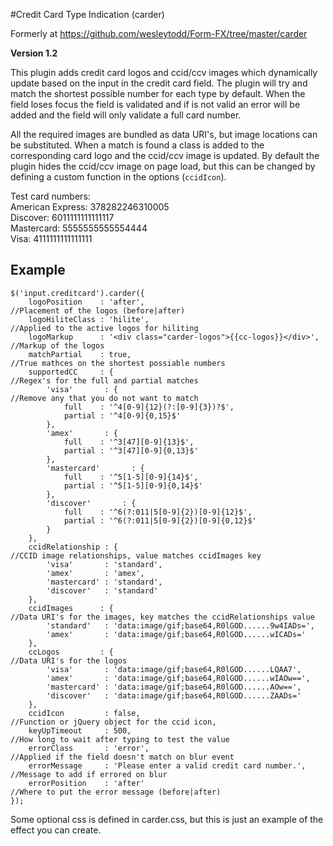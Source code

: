 #Credit Card Type Indication (carder)

Formerly at https://github.com/wesleytodd/Form-FX/tree/master/carder

**Version 1.2**

This plugin adds credit card logos and ccid/ccv images which dynamically update based on the input in the credit card field.  The plugin will try and match the shortest possible number for each type by default.  When the field loses focus the field is validated and if is not valid an error will be added and the field will only validate a full card number.

All the required images are bundled as data URI's, but image locations can be substituted.  When a match is found a class is added to the corresponding card logo and the ccid/ccv image is updated.  By default the plugin hides the ccid/ccv image on page load, but this can be changed by defining a custom function in the options (`ccidIcon`).

Test card numbers:  
American Express: 378282246310005  
Discover: 6011111111111117  
Mastercard: 5555555555554444  
Visa: 4111111111111111  

## Example

	$('input.creditcard').carder({
		logoPosition    : 'after',                                         //Placement of the logos (before|after)
		logoHiliteClass : 'hilite',                                        //Applied to the active logos for hiliting
		logoMarkup      : '<div class="carder-logos">{{cc-logos}}</div>',  //Markup of the logos
		matchPartial    : true,                                            //True mathces on the shortest possiable numbers
		supportedCC     : {                                                //Regex's for the full and partial matches
			'visa'       : {                                               //Remove any that you do not want to match
				full    : '^4[0-9]{12}(?:[0-9]{3})?$',
				partial : '^4[0-9]{0,15}$'
			},
			'amex'       : {
				full    : '^3[47][0-9]{13}$',
				partial : '^3[47][0-9]{0,13}$'
			},
			'mastercard'       : {
				full    : '^5[1-5][0-9]{14}$',
				partial : '^5[1-5][0-9]{0,14}$'
			},
			'discover'       : {
				full    : '^6(?:011|5[0-9]{2})[0-9]{12}$',
				partial : '^6(?:011|5[0-9]{2})[0-9]{0,12}$'
			}
		},
		ccidRelationship : {                                               //CCID image relationships, value matches ccidImages key
			'visa'       : 'standard',
			'amex'       : 'amex',
			'mastercard' : 'standard',
			'discover'   : 'standard'
		},
		ccidImages      : {                                                //Data URI's for the images, key matches the ccidRelationships value
			'standard'   : 'data:image/gif;base64,R0lGOD......9w4IADs=',
			'amex'       : 'data:image/gif;base64,R0lGOD......wICADs='
		},
		ccLogos         : {                                                //Data URI's for the logos
			'visa'       : 'data:image/gif;base64,R0lGOD......LQAA7',
			'amex'       : 'data:image/gif;base64,R0lGOD......wIAOw==',
			'mastercard' : 'data:image/gif;base64,R0lGOD......AOw==',
			'discover'   : 'data:image/gif;base64,R0lGOD......ZAADs='
		},
		ccidIcon         : false,                                          //Function or jQuery object for the ccid icon,
		keyUpTimeout     : 500,                                            //How long to wait after typing to test the value
		errorClass       : 'error',                                        //Applied if the field doesn't match on blur event
		errorMessage     : 'Please enter a valid credit card number.',     //Message to add if errored on blur
		errorPosition    : 'after'                                         //Where to put the error message (before|after)
	});

Some optional css is defined in carder.css, but this is just an example of the effect you can create.